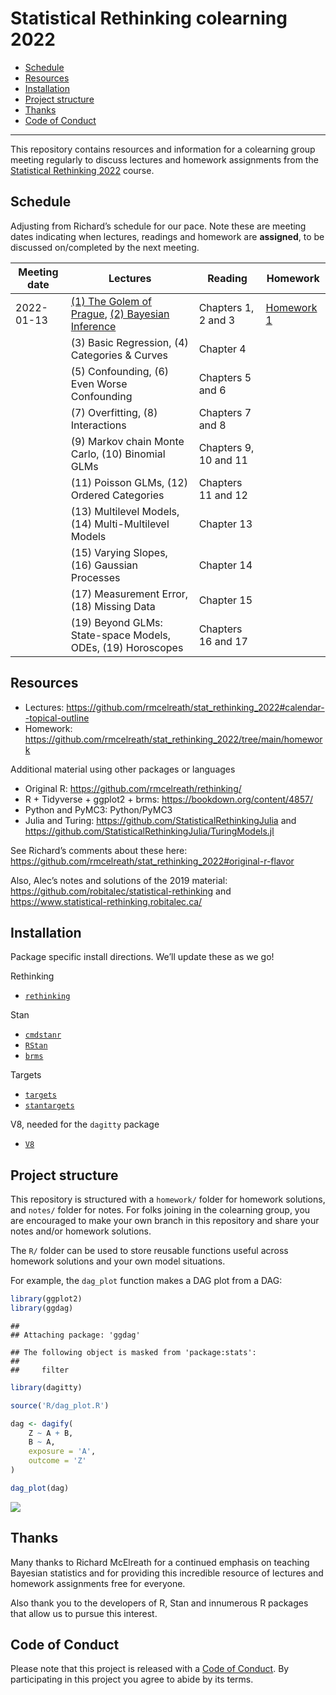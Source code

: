 Statistical Rethinking colearning 2022
================

-   [Schedule](#schedule)
-   [Resources](#resources)
-   [Installation](#installation)
-   [Project structure](#project-structure)
-   [Thanks](#thanks)
-   [Code of Conduct](#code-of-conduct)

------------------------------------------------------------------------

This repository contains resources and information for a colearning
group meeting regularly to discuss lectures and homework assignments
from the [Statistical Rethinking
2022](https://github.com/rmcelreath/stat_rethinking_2022) course.

## Schedule

Adjusting from Richard’s schedule for our pace. Note these are meeting
dates indicating when lectures, readings and homework are **assigned**,
to be discussed on/completed by the next meeting.

| Meeting date | Lectures                                                                                                                                                                       | Reading               | Homework                                                                                       |
|--------------|--------------------------------------------------------------------------------------------------------------------------------------------------------------------------------|-----------------------|------------------------------------------------------------------------------------------------|
| 2022-01-13   | [(1) The Golem of Prague](https://youtu.be/cclUd_HoRlo), [(2) Bayesian Inference](https://www.youtube.com/watch?v=guTdrfycW2Q&list=PLDcUM9US4XdMROZ57-OIRtIK0aOynbgZN&index=2) | Chapters 1, 2 and 3   | [Homework 1](https://github.com/rmcelreath/stat_rethinking_2022/blob/main/homework/week01.pdf) |
|              | \(3\) Basic Regression, (4) Categories & Curves                                                                                                                                | Chapter 4             |                                                                                                |
|              | \(5\) Confounding, (6) Even Worse Confounding                                                                                                                                  | Chapters 5 and 6      |                                                                                                |
|              | \(7\) Overfitting, (8) Interactions                                                                                                                                            | Chapters 7 and 8      |                                                                                                |
|              | \(9\) Markov chain Monte Carlo, (10) Binomial GLMs                                                                                                                             | Chapters 9, 10 and 11 |                                                                                                |
|              | \(11\) Poisson GLMs, (12) Ordered Categories                                                                                                                                   | Chapters 11 and 12    |                                                                                                |
|              | \(13\) Multilevel Models, (14) Multi-Multilevel Models                                                                                                                         | Chapter 13            |                                                                                                |
|              | \(15\) Varying Slopes, (16) Gaussian Processes                                                                                                                                 | Chapter 14            |                                                                                                |
|              | \(17\) Measurement Error, (18) Missing Data                                                                                                                                    | Chapter 15            |                                                                                                |
|              | \(19\) Beyond GLMs: State-space Models, ODEs, (19) Horoscopes                                                                                                                  | Chapters 16 and 17    |                                                                                                |

## Resources

-   Lectures:
    <https://github.com/rmcelreath/stat_rethinking_2022#calendar--topical-outline>
-   Homework:
    <https://github.com/rmcelreath/stat_rethinking_2022/tree/main/homework>

Additional material using other packages or languages

-   Original R: <https://github.com/rmcelreath/rethinking/>
-   R + Tidyverse + ggplot2 + brms: <https://bookdown.org/content/4857/>
-   Python and PyMC3: Python/PyMC3
-   Julia and Turing: <https://github.com/StatisticalRethinkingJulia>
    and <https://github.com/StatisticalRethinkingJulia/TuringModels.jl>

See Richard’s comments about these here:
<https://github.com/rmcelreath/stat_rethinking_2022#original-r-flavor>

Also, Alec’s notes and solutions of the 2019 material:
<https://github.com/robitalec/statistical-rethinking> and
<https://www.statistical-rethinking.robitalec.ca/>

## Installation

Package specific install directions. We’ll update these as we go!

Rethinking

-   [`rethinking`](https://github.com/rmcelreath/rethinking#installation)

Stan

-   [`cmdstanr`](https://mc-stan.org/cmdstanr/articles/cmdstanr.html)
-   [`RStan`](https://github.com/stan-dev/rstan/wiki/RStan-Getting-Started)
-   [`brms`](r/brms/#how-do-i-install-brms)

Targets

-   [`targets`](https://github.com/ropensci/targets/#installation)
-   [`stantargets`](https://github.com/ropensci/stantargets/#installation)

V8, needed for the `dagitty` package

-   [`V8`](https://github.com/jeroen/v8#installation)

## Project structure

This repository is structured with a `homework/` folder for homework
solutions, and `notes/` folder for notes. For folks joining in the
colearning group, you are encouraged to make your own branch in this
repository and share your notes and/or homework solutions.

The `R/` folder can be used to store reusable functions useful across
homework solutions and your own model situations.

For example, the `dag_plot` function makes a DAG plot from a DAG:

``` r
library(ggplot2)
library(ggdag)
```

    ## 
    ## Attaching package: 'ggdag'

    ## The following object is masked from 'package:stats':
    ## 
    ##     filter

``` r
library(dagitty)

source('R/dag_plot.R')

dag <- dagify(
    Z ~ A + B,
    B ~ A,
    exposure = 'A',
    outcome = 'Z'
)

dag_plot(dag)
```

![](graphics/readme_dag-1.png)<!-- -->

## Thanks

Many thanks to Richard McElreath for a continued emphasis on teaching
Bayesian statistics and for providing this incredible resource of
lectures and homework assignments free for everyone.

Also thank you to the developers of R, Stan and innumerous R packages
that allow us to pursue this interest.

## Code of Conduct

Please note that this project is released with a [Code of
Conduct](CODE_OF_CONDUCT.md). By participating in this project you agree
to abide by its terms.
